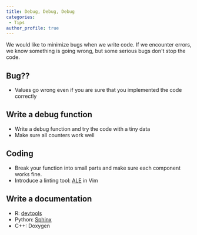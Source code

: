 ```yaml
---
title: Debug, Debug, Debug
categories:
 - Tips
author_profile: true
---
```


We would like to minimize bugs when we write code. If we encounter errors, we know something is going wrong, but some serious bugs don't stop the code.

## Bug??
* Values go wrong even if you are sure that you implemented the code correctly

## Write a debug function
* Write a debug function and try the code with a tiny data
* Make sure all counters work well

## Coding
* Break your function into small parts and make sure each component works fine.
* Introduce a linting tool: [ALE](https://github.com/w0rp/ale) in Vim

## Write a documentation
* R: [devtools](https://github.com/Shusei-E/Code_Tips/blob/master/R/devtools.md)
* Python: [Sphinx](https://github.com/Shusei-E/Code_Tips/tree/master/Python)
* C++: Doxygen
